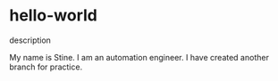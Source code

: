 # hello-world
description

My name is Stine. I am an automation engineer.
I have created another branch for practice.
